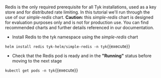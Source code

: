 Redis is the only required prerequisite for all Tyk installations, used as a key store and for distributed rate limiting. In this tutorial we'll run through the use of our _simple-redis_ chart.
**Caution:** this _simple-redis_ chart is designed for evaluation purposes only and is not for production use. You can find recommended charts and further details referenced in our documentation.

*  Install Redis to the tyk namespace using the _simple-redis_ chart

`helm install redis tyk-helm/simple-redis -n tyk`{{execute}}

*  Check that the Redis pod is ready and in the **"Running"** status before moving to the next stage

`kubectl get pods -n tyk`{{execute}}
